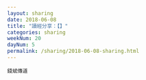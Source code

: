 ```yaml
---
layout: sharing
date: 2018-06-08
title: "讀經分享：【】"
categories: sharing
weekNum: 20
dayNum: 5
permalink: /sharing/2018-06-08-sharing.html
---
```


`錢斌傳道`
